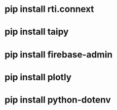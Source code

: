 # pip install rti.connext
# pip install taipy
# pip install firebase-admin
# pip install plotly
# pip install python-dotenv
